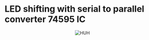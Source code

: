 # LED shifting with serial to parallel converter 74595 IC


<div align="center"> 
  <img src="https://camo.githubusercontent.com/dfd440656158324a778bd85d773260a5660d37c7cb01e21c90db6d8904215922/68747470733a2f2f6d656469612e67697068792e636f6d2f6d656469612f76312e59326c6b505463354d4749334e6a4578626d343159573970655867305a4745344e57466864484a6f4d6a55315a5868306447357564576c6c614851794e3352714d48566961435a6c634431324d563970626e526c636d35686246396e61575a66596e6c666157516d593351395a772f706251677a374f4c76484957654e487a78572f67697068792e676966" alt="HUH">
</div>

